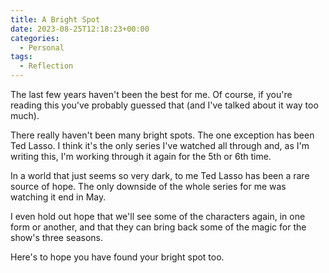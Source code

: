 ```yaml
---
title: A Bright Spot
date: 2023-08-25T12:18:23+00:00
categories:
  - Personal
tags:
  - Reflection
---
```


The last few years haven't been the best for me. Of course, if you're reading this you've probably guessed that (and I've talked about it way too much).

There really haven't been many bright spots. The one exception has been Ted Lasso. I think it's the only series I've watched all through and, as I'm writing this, I'm working through it again for the 5th or 6th time.

In a world that just seems so very dark, to me Ted Lasso has been a rare source of hope. The only downside of the whole series for me was watching it end in May.

I even hold out hope that we'll see some of the characters again, in one form or another, and that they can bring back some of the magic for the show's three seasons.

Here's to hope you have found your bright spot too.